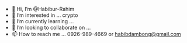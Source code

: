 - 👋 Hi, I’m @Habibur-Rahim
- 👀 I’m interested in ... crypto
- 🌱 I’m currently learning ... 
- 💞️ I’m looking to collaborate on ...
- 📫 How to reach me ... 0926-989-4669 or habibdambong@gmail.com

<!---
Habibur-Rahim/Habibur-Rahim is a ✨ special ✨ repository because its `README.md` (this file) appears on your GitHub profile.
You can click the Preview link to take a look at your changes.
--->
